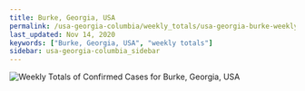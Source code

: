 ```yaml
---
title: Burke, Georgia, USA
permalink: /usa-georgia-columbia/weekly_totals/usa-georgia-burke-weekly_totals.html
last_updated: Nov 14, 2020
keywords: ["Burke, Georgia, USA", "weekly totals"]
sidebar: usa-georgia-columbia_sidebar
---
```


![Weekly Totals of Confirmed Cases for Burke, Georgia, USA](/covid_tracker/images/graphs/usa-georgia-burke-weekly_totals_graph.png)
